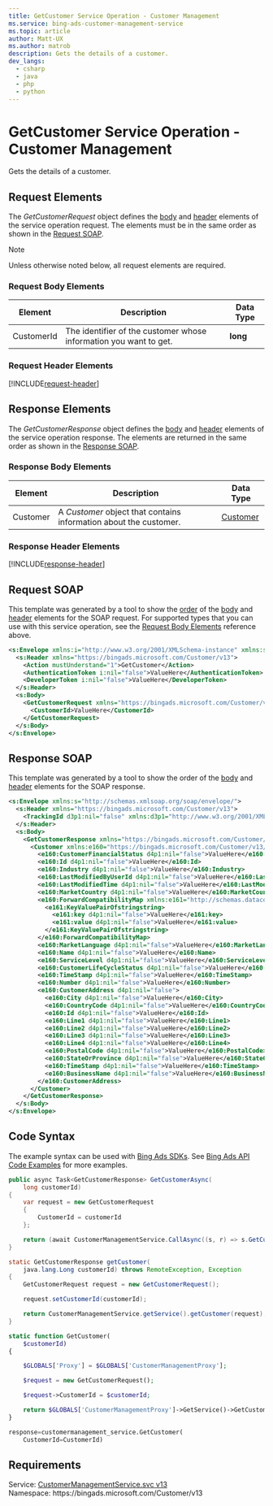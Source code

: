```yaml
---
title: GetCustomer Service Operation - Customer Management
ms.service: bing-ads-customer-management-service
ms.topic: article
author: Matt-UX
ms.author: matrob
description: Gets the details of a customer.
dev_langs: 
  - csharp
  - java
  - php
  - python
---
```

# GetCustomer Service Operation - Customer Management
Gets the details of a customer.

## <a name="request"></a>Request Elements
The *GetCustomerRequest* object defines the [body](#request-body) and [header](#request-header) elements of the service operation request. The elements must be in the same order as shown in the [Request SOAP](#request-soap). 

> [!NOTE]
> Unless otherwise noted below, all request elements are required.

### <a name="request-body"></a>Request Body Elements

|Element|Description|Data Type|
|-----------|---------------|-------------|
|<a name="customerid"></a>CustomerId|The identifier of the customer whose information you want to get.|**long**|

### <a name="request-header"></a>Request Header Elements
[!INCLUDE[request-header](./includes/request-header.md)]

## <a name="response"></a>Response Elements
The *GetCustomerResponse* object defines the [body](#response-body) and [header](#response-header) elements of the service operation response. The elements are returned in the same order as shown in the [Response SOAP](#response-soap).

### <a name="response-body"></a>Response Body Elements

|Element|Description|Data Type|
|-----------|---------------|-------------|
|<a name="customer"></a>Customer|A *Customer* object that contains information about the customer.|[Customer](customer.md)|

### <a name="response-header"></a>Response Header Elements
[!INCLUDE[response-header](./includes/response-header.md)]

## <a name="request-soap"></a>Request SOAP
This template was generated by a tool to show the [order](../guides/services-protocol.md#element-order) of the [body](#request-body) and [header](#request-header) elements for the SOAP request. For supported types that you can use with this service operation, see the [Request Body Elements](#request-body) reference above.

```xml
<s:Envelope xmlns:i="http://www.w3.org/2001/XMLSchema-instance" xmlns:s="http://schemas.xmlsoap.org/soap/envelope/">
  <s:Header xmlns="https://bingads.microsoft.com/Customer/v13">
    <Action mustUnderstand="1">GetCustomer</Action>
    <AuthenticationToken i:nil="false">ValueHere</AuthenticationToken>
    <DeveloperToken i:nil="false">ValueHere</DeveloperToken>
  </s:Header>
  <s:Body>
    <GetCustomerRequest xmlns="https://bingads.microsoft.com/Customer/v13">
      <CustomerId>ValueHere</CustomerId>
    </GetCustomerRequest>
  </s:Body>
</s:Envelope>
```

## <a name="response-soap"></a>Response SOAP
This template was generated by a tool to show the order of the [body](#response-body) and [header](#response-header) elements for the SOAP response.

```xml
<s:Envelope xmlns:s="http://schemas.xmlsoap.org/soap/envelope/">
  <s:Header xmlns="https://bingads.microsoft.com/Customer/v13">
    <TrackingId d3p1:nil="false" xmlns:d3p1="http://www.w3.org/2001/XMLSchema-instance">ValueHere</TrackingId>
  </s:Header>
  <s:Body>
    <GetCustomerResponse xmlns="https://bingads.microsoft.com/Customer/v13">
      <Customer xmlns:e160="https://bingads.microsoft.com/Customer/v13/Entities" d4p1:nil="false" xmlns:d4p1="http://www.w3.org/2001/XMLSchema-instance">
        <e160:CustomerFinancialStatus d4p1:nil="false">ValueHere</e160:CustomerFinancialStatus>
        <e160:Id d4p1:nil="false">ValueHere</e160:Id>
        <e160:Industry d4p1:nil="false">ValueHere</e160:Industry>
        <e160:LastModifiedByUserId d4p1:nil="false">ValueHere</e160:LastModifiedByUserId>
        <e160:LastModifiedTime d4p1:nil="false">ValueHere</e160:LastModifiedTime>
        <e160:MarketCountry d4p1:nil="false">ValueHere</e160:MarketCountry>
        <e160:ForwardCompatibilityMap xmlns:e161="http://schemas.datacontract.org/2004/07/System.Collections.Generic" d4p1:nil="false">
          <e161:KeyValuePairOfstringstring>
            <e161:key d4p1:nil="false">ValueHere</e161:key>
            <e161:value d4p1:nil="false">ValueHere</e161:value>
          </e161:KeyValuePairOfstringstring>
        </e160:ForwardCompatibilityMap>
        <e160:MarketLanguage d4p1:nil="false">ValueHere</e160:MarketLanguage>
        <e160:Name d4p1:nil="false">ValueHere</e160:Name>
        <e160:ServiceLevel d4p1:nil="false">ValueHere</e160:ServiceLevel>
        <e160:CustomerLifeCycleStatus d4p1:nil="false">ValueHere</e160:CustomerLifeCycleStatus>
        <e160:TimeStamp d4p1:nil="false">ValueHere</e160:TimeStamp>
        <e160:Number d4p1:nil="false">ValueHere</e160:Number>
        <e160:CustomerAddress d4p1:nil="false">
          <e160:City d4p1:nil="false">ValueHere</e160:City>
          <e160:CountryCode d4p1:nil="false">ValueHere</e160:CountryCode>
          <e160:Id d4p1:nil="false">ValueHere</e160:Id>
          <e160:Line1 d4p1:nil="false">ValueHere</e160:Line1>
          <e160:Line2 d4p1:nil="false">ValueHere</e160:Line2>
          <e160:Line3 d4p1:nil="false">ValueHere</e160:Line3>
          <e160:Line4 d4p1:nil="false">ValueHere</e160:Line4>
          <e160:PostalCode d4p1:nil="false">ValueHere</e160:PostalCode>
          <e160:StateOrProvince d4p1:nil="false">ValueHere</e160:StateOrProvince>
          <e160:TimeStamp d4p1:nil="false">ValueHere</e160:TimeStamp>
          <e160:BusinessName d4p1:nil="false">ValueHere</e160:BusinessName>
        </e160:CustomerAddress>
      </Customer>
    </GetCustomerResponse>
  </s:Body>
</s:Envelope>
```

## <a name="example"></a>Code Syntax
The example syntax can be used with [Bing Ads SDKs](../guides/client-libraries.md). See [Bing Ads API Code Examples](../guides/code-examples.md) for more examples.
```csharp
public async Task<GetCustomerResponse> GetCustomerAsync(
	long customerId)
{
	var request = new GetCustomerRequest
	{
		CustomerId = customerId
	};

	return (await CustomerManagementService.CallAsync((s, r) => s.GetCustomerAsync(r), request));
}
```
```java
static GetCustomerResponse getCustomer(
	java.lang.Long customerId) throws RemoteException, Exception
{
	GetCustomerRequest request = new GetCustomerRequest();

	request.setCustomerId(customerId);

	return CustomerManagementService.getService().getCustomer(request);
}
```
```php
static function GetCustomer(
	$customerId)
{

	$GLOBALS['Proxy'] = $GLOBALS['CustomerManagementProxy'];

	$request = new GetCustomerRequest();

	$request->CustomerId = $customerId;

	return $GLOBALS['CustomerManagementProxy']->GetService()->GetCustomer($request);
}
```
```python
response=customermanagement_service.GetCustomer(
	CustomerId=CustomerId)
```

## Requirements
Service: [CustomerManagementService.svc v13](https://clientcenter.api.bingads.microsoft.com/Api/CustomerManagement/v13/CustomerManagementService.svc)  
Namespace: https\://bingads.microsoft.com/Customer/v13  


